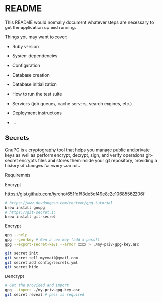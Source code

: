 # README

This README would normally document whatever steps are necessary to get the
application up and running.

Things you may want to cover:

* Ruby version

* System dependencies

* Configuration

* Database creation

* Database initialization

* How to run the test suite

* Services (job queues, cache servers, search engines, etc.)

* Deployment instructions

* ...


## Secrets

GnuPG is a cryptography tool that helps you manage public and private keys as well as perform encrypt, decrypt, sign, and verify operations
git-secret encrypts files and stores them inside your git repository, providing a history of changes for every commit.

Requiremnts


Encrypt

https://gist.github.com/tyrcho/651fdf93de5df49e8c2e10685562206f

```sh
# https://www.devdungeon.com/content/gpg-tutorial
brew install gnupg
# https://git-secret.io
brew install git-secret
```

Encrypt

```sh
gpg --help
gpg --gen-key # Gen a new key (add a pass!)
gpg --export-secret-keys --armor xxxx > ./my-priv-gpg-key.asc
 
git secret init
git secret tell myemail@gmail.com
git secret add config/secrets.yml
git secret hide
```


Dencrypt

```sh
# Get the provided and import
gpg --import ./my-priv-gpg-key.asc
git secret reveal # pass is required
```
